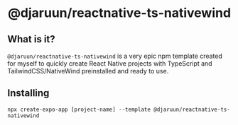 <h1 align="center">@djaruun/reactnative-ts-nativewind</h1>

<h2>What is it?</h2>
<code>@djaruun/reactnative-ts-nativewind</code> is a very epic npm template created for myself to quickly create React Native projects with TypeScript and TailwindCSS/NativeWind preinstalled and ready to use. 

<h2>Installing</h2>

```shell
npx create-expo-app [project-name] --template @djaruun/reactnative-ts-nativewind
```
